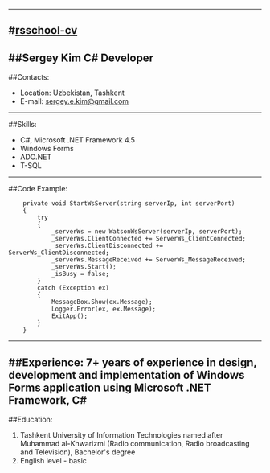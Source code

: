 -----
#[rsschool-cv](https://uroboros-sk.github.io/rsschool-cv/)
-----
##Sergey Kim
**C# Developer**
-----
##Contacts:
- Location: Uzbekistan, Tashkent
- E-mail: sergey.e.kim@gmail.com
-----
##Skills:
- C#, Microsoft .NET Framework 4.5 
- Windows Forms
- ADO.NET
- T-SQL
-----
##Code Example:
```
    private void StartWsServer(string serverIp, int serverPort)
    {
        try
        {
            _serverWs = new WatsonWsServer(serverIp, serverPort);
            _serverWs.ClientConnected += ServerWs_ClientConnected;
            _serverWs.ClientDisconnected += ServerWs_ClientDisconnected;
            _serverWs.MessageReceived += ServerWs_MessageReceived;
            _serverWs.Start();
            _isBusy = false;
        }
        catch (Exception ex)
        {
            MessageBox.Show(ex.Message);
            Logger.Error(ex, ex.Message);
            ExitApp();
        }
    }
```
-----
##Experience:
7+ years of experience in design, development and implementation of Windows Forms application using Microsoft .NET Framework, C#
-----
##Education:
1. Tashkent University of Information Technologies named after Muhammad al-Khwarizmi (Radio communication, Radio broadcasting and Television), Bachelor's degree
2. English level - basic